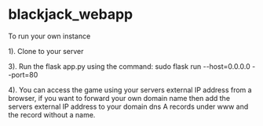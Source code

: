 # blackjack_webapp

To run your own instance


1).   Clone to your server

3).   Run the flask app.py using the command:
      sudo flask run --host=0.0.0.0 --port=80
      
4).   You can access the game using your servers external IP address from a browser, if you want to forward your own domain name
      then add the servers external IP address to your domain dns A records under www and the record without a name.
